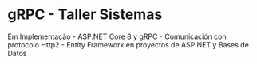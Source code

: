 # gRPC - Taller Sistemas

Em Implementação - ASP.NET Core 8 y gRPC - Comunicación con protocolo Http2 - Entity Framework en proyectos de ASP.NET y Bases de Datos
